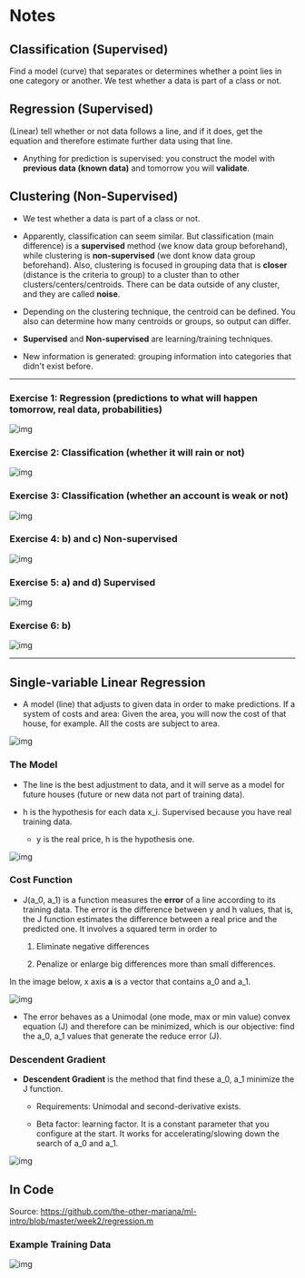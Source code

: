 # Notes

## Classification (Supervised)

Find a model (curve) that separates or determines whether a point lies in one category or another. We test whether a data is part of a class or not.

## Regression (Supervised)

(Linear) tell whether or not data follows a line, and if it does, get the equation and therefore estimate further data using that line.

- Anything for prediction is supervised: you construct the model with **previous data (known data)** and tomorrow you will **validate**.

## Clustering (Non-Supervised)

- We test whether a data is part of a class or not. 

- Apparently, classification can seem  similar. But classification (main difference) is a **supervised** method (we know data group beforehand), while clustering is **non-supervised** (we dont know data group beforehand). Also, clustering is focused in grouping data that is **closer** (distance is the criteria to group) to a cluster than to other clusters/centers/centroids. There can be data outside of any cluster, and they are called **noise**.

- Depending on the clustering technique, the centroid can be defined. You also can determine how many centroids or groups, so output can differ.

- **Supervised** and **Non-supervised** are learning/training techniques.

- New information is generated: grouping information into categories that didn't exist before.

----

### Exercise 1: Regression (predictions to what will happen tomorrow, real data, probabilities)

![img](https://github.com/the-other-mariana/ml-intro/blob/master/week2/res/ex01.PNG?raw=true)

### Exercise 2: Classification (whether it will rain or not)

![img](https://github.com/the-other-mariana/ml-intro/blob/master/week2/res/ex02.PNG?raw=true)

### Exercise 3: Classification (whether an account is weak or not)

![img](https://github.com/the-other-mariana/ml-intro/blob/master/week2/res/ex03.PNG?raw=true)

### Exercise 4: b) and c) Non-supervised

![img](https://github.com/the-other-mariana/ml-intro/blob/master/week2/res/ex04.PNG?raw=true)

### Exercise 5: a) and d) Supervised

![img](https://github.com/the-other-mariana/ml-intro/blob/master/week2/res/ex05.PNG?raw=true)

### Exercise 6: b)

![img](https://github.com/the-other-mariana/ml-intro/blob/master/week2/res/ex06.PNG?raw=true)

----

## Single-variable Linear Regression

- A model (line) that adjusts to given data in order to make predictions. If a system of costs and area: Given the area, you will now the cost of that house, for example. All the costs are subject to area.

![img](https://github.com/the-other-mariana/ml-intro/blob/master/week2/res/reg-01.PNG?raw=true)

### The Model

- The line is the best adjustment to data, and it will serve as a model for future houses (future or new data not part of training data).

- h is the hypothesis for each data x_i. Supervised because you have real training data.

    - y is the real price, h is the hypothesis one.

![img](https://github.com/the-other-mariana/ml-intro/blob/master/week2/res/reg-02.PNG?raw=true)

### Cost Function

- J(a_0, a_1) is a function measures the **error** of a line according to its training data. The error is the difference between y and h values, that is, the J function estimates the difference between a real price and the predicted one. It involves a squared term in order to

    1. Eliminate negative differences

    2. Penalize or enlarge big differences more than small differences.

In the image below, x axis **a** is a vector that contains a_0 and a_1.

![img](https://github.com/the-other-mariana/ml-intro/blob/master/week2/res/reg-03.PNG?raw=true)

- The error behaves as a Unimodal (one mode, max or min value) convex equation (J) and therefore can be minimized, which is our objective: find the a_0, a_1 values that generate the reduce error (J).

### Descendent Gradient

- **Descendent Gradient** is the method that find these a_0, a_1 minimize the J function.

    - Requirements: Unimodal and second-derivative exists.

    - Beta factor: learning factor. It is a constant parameter that you configure at the start. It works for accelerating/slowing down the search of a_0 and a_1.

![img](https://github.com/the-other-mariana/ml-intro/blob/master/week2/res/reg-04.PNG?raw=true)


## In Code

Source: https://github.com/the-other-mariana/ml-intro/blob/master/week2/regression.m

### Example Training Data

![img](https://github.com/the-other-mariana/ml-intro/blob/master/week2/out.png?raw=true)